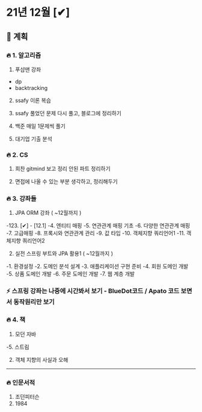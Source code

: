 # 21년 12월 [✔]

## 📌 계획

### 🔥 1. 알고리즘

1. 푸샵맨 강좌
- dp
- backtracking

2. ssafy 이론 복습

3. ssafy 풀었던 문제 다시 풀고, 블로그에 정리하기

4. 백준 매일 1문제씩 풀기

5. 대기업 기출 분석

### 🔥 2. CS

1. 희찬 gitmind 보고 정리 안된 파트 정리하기

2. 면접에 나올 수 있는 부분 생각하고, 정리해두기

### 🔥 3. 강좌들

1. JPA ORM 강좌 ( ~12월까지 )

-123. [✔] - [12.1]
-4. 엔티티 매핑 
-5. 연관관계 매핑 기초
-6. 다양한 연관관계 매핑
-7. 고급매핑
-8. 프록시와 연관관계 관리
-9. 값 타입
-10. 객체지향 쿼리언어1
-11. 객체지향 쿼리언어2

2. 실전 스프링 부트와 JPA 활용1 ( ~12월까지 )

-1. 환경설정
-2. 도메인 분석 설계
-3. 애플리케이션 구현 준비
-4. 회원 도메인 개발
-5. 상품 도메인 개발
-6. 주문 도메인 개발
-7. 웹 계층 개발

### ⚡️ 스프링 강좌는 나중에 시간봐서 보기 - BlueDot코드 / Apato 코드 보면서 동작원리만 보기

### 🔥 4. 책

1. 모던 자바

-5. 스트림

2. 객체 지향의 사실과 오해

____

### 🔥 인문서적

1. 조던피터슨
2. 1984